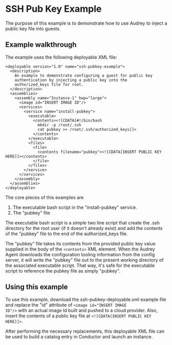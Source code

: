 # SSH Pub Key Example #

The purpose of this example is to demonstrate how to use Audrey to inject a
public key file into guests.

## Example walkthrough ##

The example uses the following deployable XML file:

    <deployable version="1.0" name="ssh-pubkey-example">
      <description>
        An example to demonstrate configuring a guest for public key
        authentication by injecting a public key into the
        authorized_keys file for root.
      </description>
      <assemblies>
        <assembly name="Instance-1" hwp="large">
          <image id="INSERT IMAGE ID"/>
          <services>
            <service name="install-pubkey">
              <executable>
                <contents><![CDATA[#!/bin/bash
                  mkdir -p /root/.ssh
                  cat pubkey >> /root/.ssh/authorized_keys]]>
                </contents>
              </executable>
              <files>
                <file>
                  <contents filename="pubkey"><![CDATA[INSERT PUBLIC KEY HERE]]></contents>
                </file>
              </files>
            </service>
          </services>
        </assembly>
      </assemblies>
    </deployable>

The core pieces of this examples are

  1. The executable bash script in the "install-pubkey" service.
  2. The "pubkey" file

The executable bash script is a simple two line script that create the .ssh
directory for the root user (if it doesn't already exist) and add the contents
of the "pubkey" file to the end of the authorized\_keys file.

The "pubkey" file takes its contents from the provided public key value supplied
in the body of the <code>&lt;contents&gt;</code> XML element.  When the Audrey Agent
downloads the configuration tooling information from the config server, it will
write the "pubkey" file out to the present working directory of the associated
executable script.  That way, it's safe for the executable script to reference
the pubkey file as simply "pubkey".

## Using this example ##

To use this example, download the ssh-pubkey-deployable.xml example file and
replace the "id" attribute of  <code>&lt;image id="INSERT IMAGE ID"/&gt;</code>
with an actual image Id built and pushed to a cloud provider.  Also, insert the
contents of a public key file at <code>&lt;![CDATA[INSERT PUBLIC KEY
HERE]]&gt;</code>.

After performing the necessary replacements, this deployable XML file can be
used to build a catalog entry in Conductor and launch an instance.
